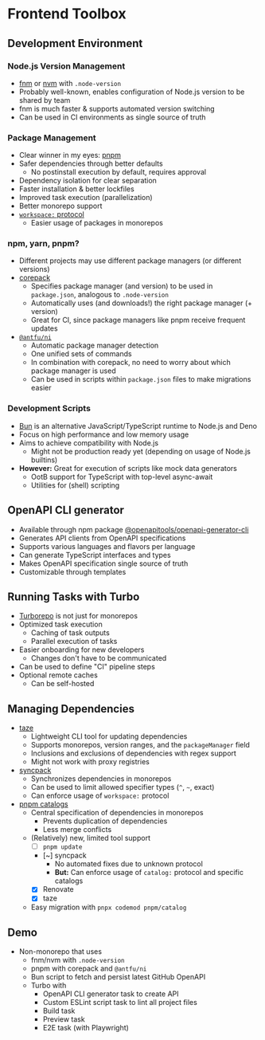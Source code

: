 # Frontend Toolbox

## Development Environment

### Node.js Version Management

- [fnm](https://github.com/Schniz/fnm) or [nvm](https://github.com/nvm-sh/nvm) with `.node-version`
- Probably well-known, enables configuration of Node.js version to be shared by team
- fnm is much faster & supports automated version switching
- Can be used in CI environments as single source of truth

### Package Management

- Clear winner in my eyes: [pnpm](https://pnpm.io)
- Safer dependencies through better defaults
  - No postinstall execution by default, requires approval
- Dependency isolation for clear separation
- Faster installation & better lockfiles
- Improved task execution (parallelization)
- Better monorepo support
- [`workspace:` protocol](https://pnpm.io/workspaces#workspace-protocol-workspace)
  - Easier usage of packages in monorepos

### npm, yarn, pnpm?

- Different projects may use different package managers (or different versions)
- [corepack](https://github.com/nodejs/corepack)
  - Specifies package manager (and version) to be used in `package.json`, analogous to `.node-version`
  - Automatically uses (and downloads!) the right package manager (+ version)
  - Great for CI, since package managers like pnpm receive frequent updates
- [`@antfu/ni`](https://github.com/antfu-collective/ni)
  - Automatic package manager detection
  - One unified sets of commands
  - In combination with corepack, no need to worry about which package manager is used
  - Can be used in scripts within `package.json` files to make migrations easier

### Development Scripts

- [Bun](https://bun.sh) is an alternative JavaScript/TypeScript runtime to Node.js and Deno
- Focus on high performance and low memory usage
- Aims to achieve compatibility with Node.js
  - Might not be production ready yet (depending on usage of Node.js builtins)
- **However:** Great for execution of scripts like mock data generators
  - OotB support for TypeScript with top-level async-await
  - Utilities for (shell) scripting

## OpenAPI CLI generator

- Available through npm package [@openapitools/openapi-generator-cli](https://www.npmjs.com/package/@openapitools/openapi-generator-cli)
- Generates API clients from OpenAPI specifications
- Supports various languages and flavors per language
- Can generate TypeScript interfaces and types
- Makes OpenAPI specification single source of truth
- Customizable through templates

## Running Tasks with Turbo

- [Turborepo](https://turborepo.com) is not just for monorepos
- Optimized task execution
  - Caching of task outputs
  - Parallel execution of tasks
- Easier onboarding for new developers
  - Changes don't have to be communicated
- Can be used to define "CI" pipeline steps
- Optional remote caches
  - Can be self-hosted

## Managing Dependencies

- [taze](https://github.com/antfu-collective/taze)
  - Lightweight CLI tool for updating dependencies
  - Supports monorepos, version ranges, and the `packageManager` field
  - Inclusions and exclusions of dependencies with regex support
  - Might not work with proxy registries
- [syncpack](https://github.com/JamieMason/syncpack)
  - Synchronizes dependencies in monorepos
  - Can be used to limit allowed specifier types (`^`, `~`, exact)
  - Can enforce usage of `workspace:` protocol
- [pnpm catalogs](https://pnpm.io/catalogs)
  - Central specification of dependencies in monorepos
    - Prevents duplication of dependencies
    - Less merge conflicts
  - (Relatively) new, limited tool support
    - [ ] `pnpm update`
    - [~] syncpack
      - No automated fixes due to unknown protocol
      - **But:** Can enforce usage of `catalog:` protocol and specific catalogs
    - [x] Renovate
    - [x] taze
  - Easy migration with `pnpx codemod pnpm/catalog`

## Demo

- Non-monorepo that uses
  - fnm/nvm with `.node-version`
  - pnpm with corepack and `@antfu/ni`
  - Bun script to fetch and persist latest GitHub OpenAPI
  - Turbo with
    - OpenAPI CLI generator task to create API
    - Custom ESLint script task to lint all project files
    - Build task
    - Preview task
    - E2E task (with Playwright)
